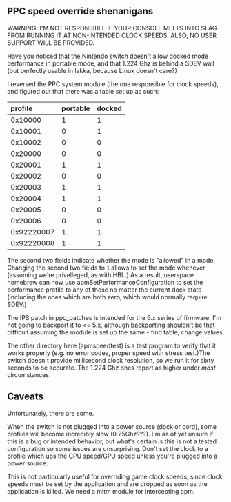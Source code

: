 PPC speed override shenanigans
----------------------------------

WARNING: I'M NOT RESPONSIBLE IF YOUR CONSOLE MELTS INTO SLAG FROM RUNNING IT AT NON-INTENDED CLOCK SPEEDS. ALSO, NO USER SUPPORT WILL BE PROVIDED.

Have you noticed that the Nintendo switch doesn't allow docked mode performance in portable mode, and that 1.224 Ghz is behind a SDEV wall (but perfectly usable in lakka, because Linux doesn't care?)

I reversed the PPC system module (the one responsible for clock speeds), and figured out that there was a table set up as such:


| profile    | portable | docked |
|:---------- |:-------- |:------ |
| 0x10000    | 1        | 1      |
| 0x10001    | 0        | 1      |
| 0x10002    | 0        | 0      |
| 0x20000    | 0        | 0      |
| 0x20001    | 1        | 1      |
| 0x20002    | 0        | 0      |
| 0x20003    | 1        | 1      |
| 0x20004    | 1        | 1      |
| 0x20005    | 0        | 0      |
| 0x20006    | 0        | 0      |
| 0x92220007 | 1        | 1      |
| 0x92220008 | 1        | 1      |

The second two fields indicate whether the mode is "allowed" in a mode. Changing the second two fields to `1` allows to set the mode whenever (assuming we're privelleged, as with HBL.) As a result, userspace homebrew can now use apmSetPerformanceConfiguration to set the performance profile to any of these no matter the current dock state (including the ones which are both zero, which would normally require SDEV.)

The IPS patch in ppc_patches is intended for the 6.x series of firmware. I'm not going to backport it to <= 5.x, although backporting shouldn't be that difficult assuming the module is set up the same - find table, change values.

The other directory here (apmspeedtest) is a test program to verify that it works properly (e.g. no error codes, proper speed with stress test.)The switch doesn't provide millisecond clock resolution, so we run it for sixty seconds to be accurate. The 1.224 Ghz ones report as higher under *most* circumstances.

Caveats
---------

Unfortunately, there are some.

When the switch is not plugged into a power source (dock or cord), some profiles will become incredibly slow (0.25Ghz???). I'm as of yet unsure if this is a bug or intended behavior, but what's certain is this is not a tested configuration so some issues are unsurprising. Don't set the clock to a profile which ups the CPU speed/GPU speed unless you're plugged into a power source.

This is not particularly useful for overriding game clock speeds, since clock speeds must be set by the application and are dropped as soon as the application is killed. We need a mitm module for intercepting apm.
 
